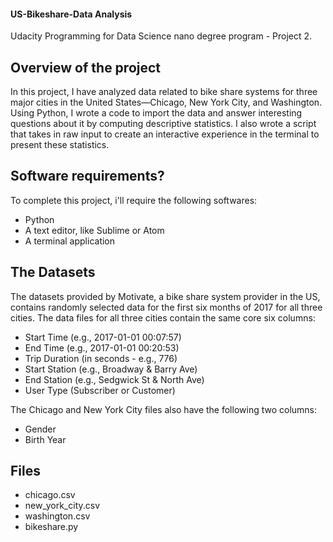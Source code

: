 #### US-Bikeshare-Data Analysis
Udacity Programming for Data Science nano degree program - Project 2.

## Overview of the project
In this project, I have analyzed data related to bike share systems for three major cities in the United States—Chicago, New York City, and Washington. Using Python, I wrote a code to import the data and answer interesting questions about it by computing descriptive statistics. I also wrote a script that takes in raw input to create an interactive experience in the terminal to present these statistics.

## Software requirements?
To complete this project, i'll require the following softwares:
- Python 
- A text editor, like Sublime or Atom
- A terminal application

## The Datasets
The datasets provided by Motivate, a bike share system provider in the US, contains randomly selected data for the first six months of 2017 for all three cities. The data files for all three cities contain the same core six columns:
- Start Time (e.g., 2017-01-01 00:07:57)
- End Time (e.g., 2017-01-01 00:20:53)
- Trip Duration (in seconds - e.g., 776)
- Start Station (e.g., Broadway & Barry Ave)
- End Station (e.g., Sedgwick St & North Ave)
- User Type (Subscriber or Customer)

The Chicago and New York City files also have the following two columns:
- Gender
- Birth Year

## Files
- chicago.csv
- new_york_city.csv
- washington.csv
- bikeshare.py